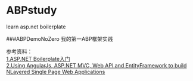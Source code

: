 # ABPstudy
learn asp.net boilerplate


###ABPDemoNoZero
我的第一ABP框架实践  

参考资料：  
[1.ASP.NET Boilerplate入门](http://www.cnblogs.com/mienreal/p/4532077.html)  
[2.Using AngularJs, ASP.NET MVC, Web API and EntityFramework to build NLayered Single Page Web Applications](http://www.codeproject.com/Articles/791740/Using-AngularJs-ASP-NET-MVC-Web-API-and-EntityFram)
